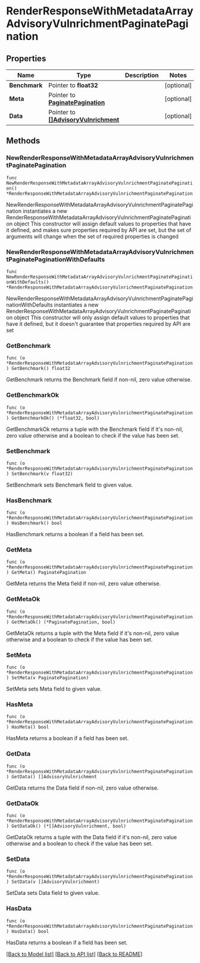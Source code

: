 # RenderResponseWithMetadataArrayAdvisoryVulnrichmentPaginatePagination

## Properties

Name | Type | Description | Notes
------------ | ------------- | ------------- | -------------
**Benchmark** | Pointer to **float32** |  | [optional] 
**Meta** | Pointer to [**PaginatePagination**](PaginatePagination.md) |  | [optional] 
**Data** | Pointer to [**[]AdvisoryVulnrichment**](AdvisoryVulnrichment.md) |  | [optional] 

## Methods

### NewRenderResponseWithMetadataArrayAdvisoryVulnrichmentPaginatePagination

`func NewRenderResponseWithMetadataArrayAdvisoryVulnrichmentPaginatePagination() *RenderResponseWithMetadataArrayAdvisoryVulnrichmentPaginatePagination`

NewRenderResponseWithMetadataArrayAdvisoryVulnrichmentPaginatePagination instantiates a new RenderResponseWithMetadataArrayAdvisoryVulnrichmentPaginatePagination object
This constructor will assign default values to properties that have it defined,
and makes sure properties required by API are set, but the set of arguments
will change when the set of required properties is changed

### NewRenderResponseWithMetadataArrayAdvisoryVulnrichmentPaginatePaginationWithDefaults

`func NewRenderResponseWithMetadataArrayAdvisoryVulnrichmentPaginatePaginationWithDefaults() *RenderResponseWithMetadataArrayAdvisoryVulnrichmentPaginatePagination`

NewRenderResponseWithMetadataArrayAdvisoryVulnrichmentPaginatePaginationWithDefaults instantiates a new RenderResponseWithMetadataArrayAdvisoryVulnrichmentPaginatePagination object
This constructor will only assign default values to properties that have it defined,
but it doesn't guarantee that properties required by API are set

### GetBenchmark

`func (o *RenderResponseWithMetadataArrayAdvisoryVulnrichmentPaginatePagination) GetBenchmark() float32`

GetBenchmark returns the Benchmark field if non-nil, zero value otherwise.

### GetBenchmarkOk

`func (o *RenderResponseWithMetadataArrayAdvisoryVulnrichmentPaginatePagination) GetBenchmarkOk() (*float32, bool)`

GetBenchmarkOk returns a tuple with the Benchmark field if it's non-nil, zero value otherwise
and a boolean to check if the value has been set.

### SetBenchmark

`func (o *RenderResponseWithMetadataArrayAdvisoryVulnrichmentPaginatePagination) SetBenchmark(v float32)`

SetBenchmark sets Benchmark field to given value.

### HasBenchmark

`func (o *RenderResponseWithMetadataArrayAdvisoryVulnrichmentPaginatePagination) HasBenchmark() bool`

HasBenchmark returns a boolean if a field has been set.

### GetMeta

`func (o *RenderResponseWithMetadataArrayAdvisoryVulnrichmentPaginatePagination) GetMeta() PaginatePagination`

GetMeta returns the Meta field if non-nil, zero value otherwise.

### GetMetaOk

`func (o *RenderResponseWithMetadataArrayAdvisoryVulnrichmentPaginatePagination) GetMetaOk() (*PaginatePagination, bool)`

GetMetaOk returns a tuple with the Meta field if it's non-nil, zero value otherwise
and a boolean to check if the value has been set.

### SetMeta

`func (o *RenderResponseWithMetadataArrayAdvisoryVulnrichmentPaginatePagination) SetMeta(v PaginatePagination)`

SetMeta sets Meta field to given value.

### HasMeta

`func (o *RenderResponseWithMetadataArrayAdvisoryVulnrichmentPaginatePagination) HasMeta() bool`

HasMeta returns a boolean if a field has been set.

### GetData

`func (o *RenderResponseWithMetadataArrayAdvisoryVulnrichmentPaginatePagination) GetData() []AdvisoryVulnrichment`

GetData returns the Data field if non-nil, zero value otherwise.

### GetDataOk

`func (o *RenderResponseWithMetadataArrayAdvisoryVulnrichmentPaginatePagination) GetDataOk() (*[]AdvisoryVulnrichment, bool)`

GetDataOk returns a tuple with the Data field if it's non-nil, zero value otherwise
and a boolean to check if the value has been set.

### SetData

`func (o *RenderResponseWithMetadataArrayAdvisoryVulnrichmentPaginatePagination) SetData(v []AdvisoryVulnrichment)`

SetData sets Data field to given value.

### HasData

`func (o *RenderResponseWithMetadataArrayAdvisoryVulnrichmentPaginatePagination) HasData() bool`

HasData returns a boolean if a field has been set.


[[Back to Model list]](../README.md#documentation-for-models) [[Back to API list]](../README.md#documentation-for-api-endpoints) [[Back to README]](../README.md)


